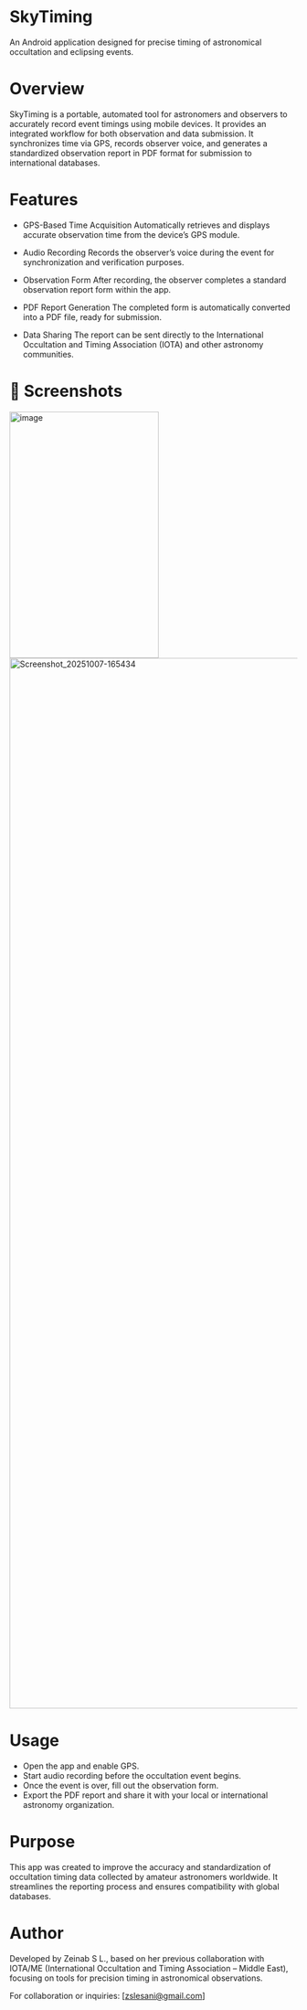 # SkyTiming

An Android application designed for precise timing of astronomical occultation and eclipsing events.

# Overview

SkyTiming is a portable, automated tool for astronomers and observers to accurately record event timings using mobile devices.
It provides an integrated workflow for both observation and data submission. It synchronizes time via GPS, records observer voice, and generates a standardized observation report in PDF format for submission to international databases.

# Features

* GPS-Based Time Acquisition
Automatically retrieves and displays accurate observation time from the device’s GPS module.

* Audio Recording
Records the observer’s voice during the event for synchronization and verification purposes.

* Observation Form
After recording, the observer completes a standard observation report form within the app.

* PDF Report Generation
The completed form is automatically converted into a PDF file, ready for submission.

* Data Sharing
The report can be sent directly to the International Occultation and Timing Association (IOTA) and other astronomy communities.

# 📸 Screenshots
<img width="261" height="431" alt="image" src="https://github.com/user-attachments/assets/82a56225-7cb8-4469-af97-142eb3e226a3" />
<img width="1080" height="1838" alt="Screenshot_20251007-165434" src="https://github.com/user-attachments/assets/c7bfe797-e2bf-401d-bbe0-dccc25fc1d52" />


# Usage
+ Open the app and enable GPS.
+ Start audio recording before the occultation event begins.
+ Once the event is over, fill out the observation form.
+ Export the PDF report and share it with your local or international astronomy organization.

# Purpose

This app was created to improve the accuracy and standardization of occultation timing data collected by amateur astronomers worldwide. It streamlines the reporting process and ensures compatibility with global databases.

# Author

Developed by Zeinab S L., based on her previous collaboration with IOTA/ME (International Occultation and Timing Association – Middle East), focusing on tools for precision timing in astronomical observations.

For collaboration or inquiries: [zslesani@gmail.com]
